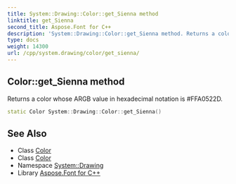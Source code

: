 ```yaml
---
title: System::Drawing::Color::get_Sienna method
linktitle: get_Sienna
second_title: Aspose.Font for C++
description: 'System::Drawing::Color::get_Sienna method. Returns a color whose ARGB value in hexadecimal notation is #FFA0522D in C++.'
type: docs
weight: 14300
url: /cpp/system.drawing/color/get_sienna/
---
```

## Color::get_Sienna method


Returns a color whose ARGB value in hexadecimal notation is #FFA0522D.

```cpp
static Color System::Drawing::Color::get_Sienna()
```

## See Also

* Class [Color](../)
* Class [Color](../)
* Namespace [System::Drawing](../../)
* Library [Aspose.Font for C++](../../../)
